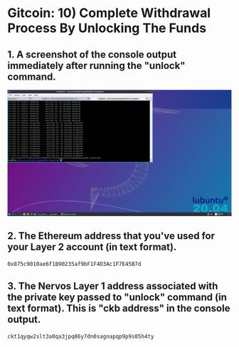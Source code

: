 # Gitcoin: 10) Complete Withdrawal Process By Unlocking The Funds

## 1. A screenshot of the console output immediately after running the "unlock" command.

![](screen.png)



## 2. The Ethereum address that you've used for your Layer 2 account (in text format).

```
0x875c9010ae6f1B90235af9bF1F4D3Ac1F7E45B7d
```

## 3. The Nervos Layer 1 address associated with the private key passed to "unlock" command (in text format). This is "ckb address" in the console output.

```
ckt1qyqw2slt3a0qa3jpq86y7dn0sagnapqp9p9s05h4ty
```
